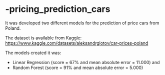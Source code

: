 # -pricing_prediction_cars

It was developed two different models for the prediction of price cars from Poland.

The dataset is available from Kaggle: https://www.kaggle.com/datasets/aleksandrglotov/car-prices-poland



The models created it was:
- Linear Regression (score = 67% and mean absolute error = 11.000)
and 
- Random Forest (score = 91% and mean absolute error = 5.000)

